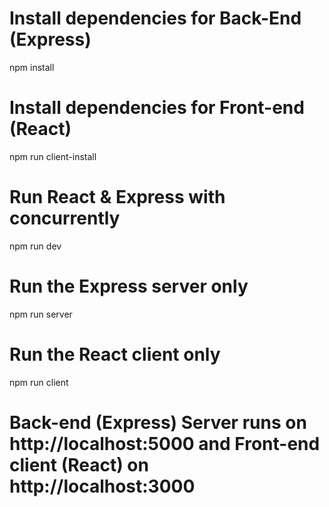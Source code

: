 # Install dependencies for Back-End (Express)
npm install

# Install dependencies for Front-end (React)
npm run client-install

# Run React & Express with concurrently
npm run dev

# Run the Express server only
npm run server

# Run the React client only
npm run client

# Back-end (Express) Server runs on http://localhost:5000 and Front-end client (React) on http://localhost:3000
